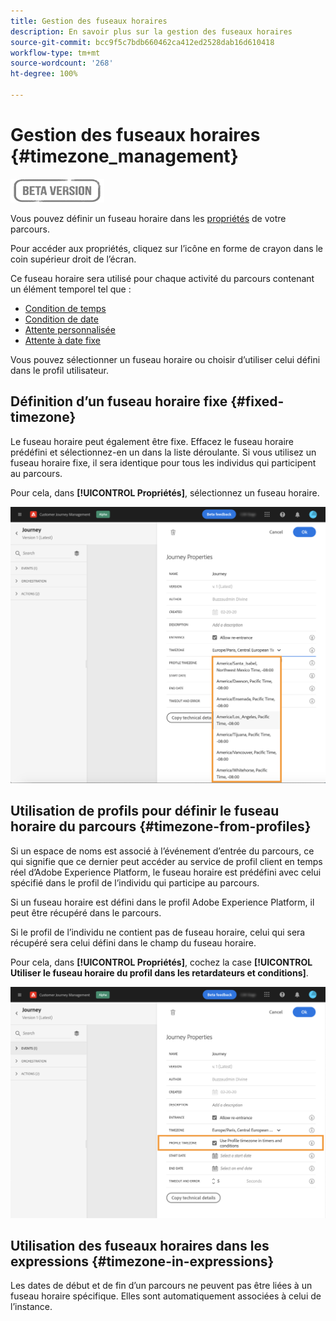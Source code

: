 ```yaml
---
title: Gestion des fuseaux horaires
description: En savoir plus sur la gestion des fuseaux horaires
source-git-commit: bcc9f5c7bdb660462ca412ed2528dab16d610418
workflow-type: tm+mt
source-wordcount: '268'
ht-degree: 100%

---
```


# Gestion des fuseaux horaires {#timezone_management}

![](../assets/do-not-localize/badge.png)

Vous pouvez définir un fuseau horaire dans les [propriétés](../building-journeys/journey-gs.md#change-properties) de votre parcours.

Pour accéder aux propriétés, cliquez sur l’icône en forme de crayon dans le coin supérieur droit de l’écran.

Ce fuseau horaire sera utilisé pour chaque activité du parcours contenant un élément temporel tel que :

* [Condition de temps](../building-journeys/condition-activity.md#time_condition)
* [Condition de date](../building-journeys/condition-activity.md#date_condition)
* [Attente personnalisée](../building-journeys/wait-activity.md#custom)
* [Attente à date fixe](../building-journeys/wait-activity.md#fixed_date)

Vous pouvez sélectionner un fuseau horaire ou choisir d’utiliser celui défini dans le profil utilisateur.

## Définition d’un fuseau horaire fixe {#fixed-timezone}

Le fuseau horaire peut également être fixe. Effacez le fuseau horaire prédéfini et sélectionnez-en un dans la liste déroulante. Si vous utilisez un fuseau horaire fixe, il sera identique pour tous les individus qui participent au parcours.

Pour cela, dans **[!UICONTROL Propriétés]**, sélectionnez un fuseau horaire.

![](../assets/journey72.png)

## Utilisation de profils pour définir le fuseau horaire du parcours {#timezone-from-profiles}

Si un espace de noms est associé à l’événement d’entrée du parcours, ce qui signifie que ce dernier peut accéder au service de profil client en temps réel d’Adobe Experience Platform, le fuseau horaire est prédéfini avec celui spécifié dans le profil de l’individu qui participe au parcours.

Si un fuseau horaire est défini dans le profil Adobe Experience Platform, il peut être récupéré dans le parcours.

Si le profil de l’individu ne contient pas de fuseau horaire, celui qui sera récupéré sera celui défini dans le champ du fuseau horaire.

Pour cela, dans **[!UICONTROL Propriétés]**, cochez la case **[!UICONTROL Utiliser le fuseau horaire du profil dans les retardateurs et conditions]**.

![](../assets/journey73.png)

## Utilisation des fuseaux horaires dans les expressions {#timezone-in-expressions}

Les dates de début et de fin d’un parcours ne peuvent pas être liées à un fuseau horaire spécifique. Elles sont automatiquement associées à celui de l’instance.
